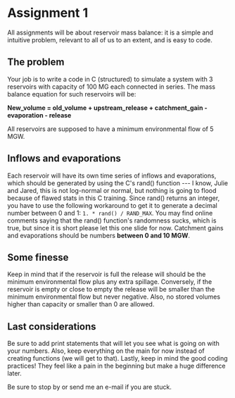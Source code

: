 # Assignment 1

All assignments will be about reservoir mass balance: it is a simple and intuitive problem, relevant to all of us to an extent, and is easy to code.

## The problem
Your job is to write a code in C (structured) to simulate a system with 3 reservoirs with capacity of 100 MG each connected in series. The mass balance equation for such reservoirs will be:

**New_volume = old_volume + upstream_release + catchment_gain - evaporation - release**

All reservoirs are supposed to have a minimum environmental flow of 5 MGW.

## Inflows and evaporations
Each reservoir will have its own time series of inflows and evaporations, which should be generated by using the C's rand() function --- I know, Julie and Jared, this is not log-normal or normal, but nothing is going to flood because of flawed stats in this C training. Since rand() returns an integer, you have to use the following workaround to get it to generate a decimal number between 0 and 1: `1. * rand() / RAND_MAX`. You may find online comments saying that the rand() function's randomness sucks, which is true, but since it is short please let this one slide for now. Catchment gains and evaporations should be numbers **between 0 and 10 MGW**.

## Some finesse
Keep in mind that if the reservoir is full the release will should be the minimum environmental flow plus any extra spillage. Conversely, if the reservoir is empty or close to empty the release will be smaller than the minimum environmental flow but never negative. Also, no stored volumes higher than capacity or smaller than 0 are allowed.

## Last considerations
Be sure to add print statements that will let you see what is going on with your numbers. Also, keep everything on the main for now instead of creating functions (we will get to that). Lastly, keep in mind the good coding practices! They feel like a pain in the beginning but make a huge difference later.

Be sure to stop by or send me an e-mail if you are stuck.

